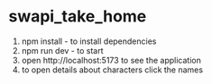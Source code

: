 # swapi_take_home

1. npm install - to install dependencies
2. npm run dev - to start 
3. open http://localhost:5173 to see the application
4. to open details about characters click the names